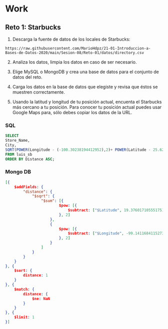 # Work

## Reto 1: Starbucks

1. Descarga la fuente de datos de los locales de Starbucks:

`https://raw.githubusercontent.com/MarioHdpz/21-01-Introduccion-a-Bases-de-Datos-2020/main/Sesion-08/Reto-01/datos/directory.csv`

2. Analiza los datos, limpia los datos en caso de ser necesario.

3. Elige MySQL o MongoDB y crea una base de datos para el conjunto de datos del reto.

4. Carga los datos en la base de datos que elegiste y revisa que éstos se muestren correctamente.

5. Usando la latitud y longitud de tu posición actual, encuenta el Starbucks más cercano a tu posición. Para conocer tu posición actual puedes usar Google Maps para, sólo debes copiar los datos de la URL.

### SQL

```sql
SELECT 
Store_Name,
City,
SQRT(POWER(Longitude - (-100.30238194412952),2)+ POWER(Latitude - 25.621787570457087,2)) AS Distance
FROM luis_sb
ORDER BY Distance ASC;
```

### Mongo DB

```json
[{
    $addFields: {
        "distance": {
            "$sqrt": {
                "$sum": [{
                        $pow: [{
                            $subtract: ["$Latitude", 19.37601710555175]
                        }, 2]
                    },
                    {
                        $pow: [{
                            $subtract: ["$Longitude", -99.14116841152736]
                        }, 2]
                    }
                ]
            }
        }
    }
}, {
    $sort: {
        distance: 1
    }
}, {
    $match: {
        distance: {
            $ne: NaN
        }
    }
}, {
    $limit: 1
}]
```
